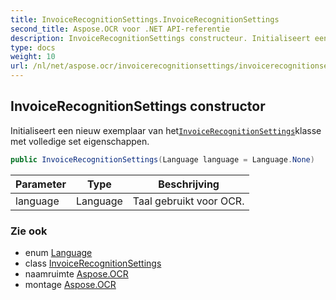 ```yaml
---
title: InvoiceRecognitionSettings.InvoiceRecognitionSettings
second_title: Aspose.OCR voor .NET API-referentie
description: InvoiceRecognitionSettings constructeur. Initialiseert een nieuw exemplaar van hetInvoiceRecognitionSettingsklasse met volledige set eigenschappen.
type: docs
weight: 10
url: /nl/net/aspose.ocr/invoicerecognitionsettings/invoicerecognitionsettings/
---
```

## InvoiceRecognitionSettings constructor

Initialiseert een nieuw exemplaar van het[`InvoiceRecognitionSettings`](../)klasse met volledige set eigenschappen.

```csharp
public InvoiceRecognitionSettings(Language language = Language.None)
```

| Parameter | Type | Beschrijving |
| --- | --- | --- |
| language | Language | Taal gebruikt voor OCR. |

### Zie ook

* enum [Language](../../language/)
* class [InvoiceRecognitionSettings](../)
* naamruimte [Aspose.OCR](../../invoicerecognitionsettings/)
* montage [Aspose.OCR](../../../)


